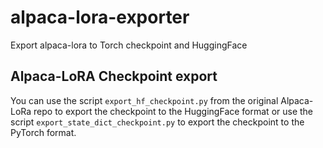# alpaca-lora-exporter
Export alpaca-lora to Torch checkpoint and HuggingFace

## Alpaca-LoRA Checkpoint export
You can use the script `export_hf_checkpoint.py` from the original Alpaca-LoRa repo to export the checkpoint to the HuggingFace format
or use the script `export_state_dict_checkpoint.py` to export the checkpoint to the PyTorch format.
